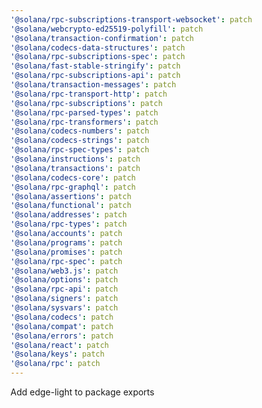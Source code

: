 ```yaml
---
'@solana/rpc-subscriptions-transport-websocket': patch
'@solana/webcrypto-ed25519-polyfill': patch
'@solana/transaction-confirmation': patch
'@solana/codecs-data-structures': patch
'@solana/rpc-subscriptions-spec': patch
'@solana/fast-stable-stringify': patch
'@solana/rpc-subscriptions-api': patch
'@solana/transaction-messages': patch
'@solana/rpc-transport-http': patch
'@solana/rpc-subscriptions': patch
'@solana/rpc-parsed-types': patch
'@solana/rpc-transformers': patch
'@solana/codecs-numbers': patch
'@solana/codecs-strings': patch
'@solana/rpc-spec-types': patch
'@solana/instructions': patch
'@solana/transactions': patch
'@solana/codecs-core': patch
'@solana/rpc-graphql': patch
'@solana/assertions': patch
'@solana/functional': patch
'@solana/addresses': patch
'@solana/rpc-types': patch
'@solana/accounts': patch
'@solana/programs': patch
'@solana/promises': patch
'@solana/rpc-spec': patch
'@solana/web3.js': patch
'@solana/options': patch
'@solana/rpc-api': patch
'@solana/signers': patch
'@solana/sysvars': patch
'@solana/codecs': patch
'@solana/compat': patch
'@solana/errors': patch
'@solana/react': patch
'@solana/keys': patch
'@solana/rpc': patch
---
```


Add edge-light to package exports
